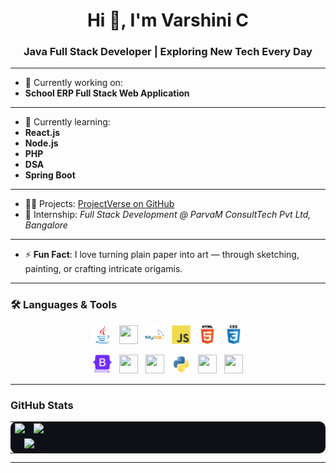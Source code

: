 <h1 align="center">Hi 👋, I'm Varshini C</h1>
<h3 align="center">Java Full Stack Developer | Exploring New Tech Every Day</h3>

---

- 🔭 Currently working on:
- **School ERP Full Stack Web Application**
---

- 🌱 Currently learning:
- **React.js**
- **Node.js**
- **PHP**
- **DSA**
- **Spring Boot**
---

- 👨‍💻 Projects: [ProjectVerse on GitHub](https://github.com/VarshiniC28/MyDevprojects-hub.git)  
- 📄 Internship: *Full Stack Development @ ParvaM ConsultTech Pvt Ltd, Bangalore*

---
- ⚡ **Fun Fact**: I love turning plain paper into art — through sketching, painting, or crafting intricate origamis.

---

### 🛠️ Languages & Tools

<p align="center">
  <a href="https://www.java.com"><img src="https://raw.githubusercontent.com/devicons/devicon/master/icons/java/java-original.svg" width="30" height="30"/></a>&nbsp;&nbsp;
  <a href="https://spring.io/"><img src="https://www.vectorlogo.zone/logos/springio/springio-icon.svg" width="30" height="30"/></a>&nbsp;&nbsp;
  <a href="https://www.mysql.com/"><img src="https://raw.githubusercontent.com/devicons/devicon/master/icons/mysql/mysql-original-wordmark.svg" width="30" height="30"/></a>&nbsp;&nbsp;
  <a href="https://developer.mozilla.org/en-US/docs/Web/JavaScript"><img src="https://raw.githubusercontent.com/devicons/devicon/master/icons/javascript/javascript-original.svg" width="30" height="30"/></a>&nbsp;&nbsp;
  <a href="https://www.w3.org/html/"><img src="https://raw.githubusercontent.com/devicons/devicon/master/icons/html5/html5-original-wordmark.svg" width="30" height="30"/></a>&nbsp;&nbsp;
  <a href="https://www.w3schools.com/css/"><img src="https://raw.githubusercontent.com/devicons/devicon/master/icons/css3/css3-original-wordmark.svg" width="30" height="30"/></a>
</p>

<p align="center">
  <a href="https://getbootstrap.com"><img src="https://raw.githubusercontent.com/devicons/devicon/master/icons/bootstrap/bootstrap-plain-wordmark.svg" width="30" height="30"/></a>&nbsp;&nbsp;
  <a href="https://git-scm.com/"><img src="https://www.vectorlogo.zone/logos/git-scm/git-scm-icon.svg" width="30" height="30"/></a>&nbsp;&nbsp;
  <a href="https://postman.com"><img src="https://www.vectorlogo.zone/logos/getpostman/getpostman-icon.svg" width="30" height="30"/></a>&nbsp;&nbsp;
  <a href="https://www.python.org"><img src="https://raw.githubusercontent.com/devicons/devicon/master/icons/python/python-original.svg" width="30" height="30"/></a>&nbsp;&nbsp;
  <a href="https://www.mathworks.com/"><img src="https://upload.wikimedia.org/wikipedia/commons/2/21/Matlab_Logo.png" width="30" height="30"/></a>&nbsp;&nbsp;
  <a href="https://www.figma.com/"><img src="https://www.vectorlogo.zone/logos/figma/figma-icon.svg" width="30" height="30"/></a>
</p>

---

### GitHub Stats

<div align="center" style="background-color:#0d1117; border-radius: 10px;">

<table>
  <tr>
    <td>
      <img src="https://github-readme-stats.vercel.app/api?username=varshinic28&show_icons=true&theme=dark&hide_border=true" width="300"/>
    </td>
    <td>
      <img src="https://github-readme-stats.vercel.app/api/top-langs/?username=varshinic28&layout=compact&theme=dark&hide_border=true" width="300"/>
    </td>
  </tr>
  <tr>
    <td colspan="2" align="center">
      <img src="https://github-readme-streak-stats.herokuapp.com/?user=varshinic28&theme=dark&hide_border=true" width="620"/>
    </td>
  </tr>
</table>

</div>

---
